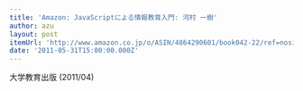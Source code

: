 ```yaml
---
title: 'Amazon: JavaScriptによる情報教育入門: 河村 一樹'
author: azu
layout: post
itemUrl: 'http://www.amazon.co.jp/o/ASIN/4864290601/book042-22/ref=nosim'
date: '2011-05-31T15:00:00.000Z'
---
```

大学教育出版 (2011/04)
